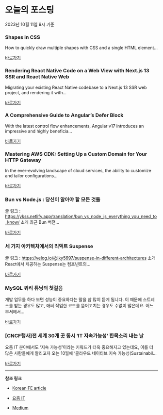 # 오늘의 포스팅 
2023년 10월 11일 9시 기준 

### Shapes in CSS 

 How to quickly draw multiple shapes with CSS and a single HTML element... 

 [바로가기](https://medium.com/gitconnected/shapes-in-css-a0ae1ce426f4?responsesOpen=true&sortBy=REVERSE_CHRON&source=topic_portal_recommended_stories---------0-84----------front_end_development----------c4d60bc5_1787_48ae_a585_7290508a18c2-------) 

### Rendering React Native Code on a Web View with Next.js 13 SSR and React Native Web 

 Migrating your existing React Native codebase to a Next.js 13 SSR web project, and rendering it with... 

 [바로가기](https://medium.com/@mohamedakmal03/rendering-react-native-code-on-a-web-view-with-next-js-13-ssr-and-react-native-web-1506649f869b?responsesOpen=true&sortBy=REVERSE_CHRON&source=topic_portal_recommended_stories---------0-84----------react----------f0070034_edeb_4e23_b374_8a9efa4e8b40-------) 

### A Comprehensive Guide to Angular’s Defer Block 

 With the latest control flow enhancements, Angular v17 introduces an impressive and highly beneficia... 

 [바로가기](https://medium.com/netanelbasal/a-comprehensive-guide-to-angulars-defer-block-468c74048df4?responsesOpen=true&sortBy=REVERSE_CHRON&source=topic_portal_recommended_stories---------0-84----------javascript----------06403121_bf64_4c0e_abcc_bdc6dc310350-------) 

### Mastering AWS CDK: Setting Up a Custom Domain for Your HTTP Gateway 

 In the ever-evolving landscape of cloud services, the ability to customize and tailor configurations... 

 [바로가기](https://medium.com/@sergey.dudik/mastering-aws-cdk-setting-up-a-custom-domain-for-your-http-gateway-9a6e61051201?responsesOpen=true&sortBy=REVERSE_CHRON&source=topic_portal_recommended_stories---------0-84----------typescript----------99e627b7_1999_412a_b07f_e6c2611c1143-------) 

###  Bun vs Node.js : 당신이 알아야 할 모든 것들 

 글 링크 : https://ykss.netlify.app/translation/bun_vs_node_js_everything_you_need_to_know/ 소개 최근 Bun 버전... 

 [바로가기](https://kofearticle.substack.com/p/korean-fe-article-bun-vs-nodejs) 

###  세 가지 아키텍처에서의 리액트 Suspense 

 글 링크 : https://velog.io/@lky5697/suspense-in-different-architectures 소개 React에서 제공하는 Suspense는 컴포넌트의... 

 [바로가기](https://kofearticle.substack.com/p/korean-fe-article-suspense) 

### MySQL 쿼리 튜닝의 첫걸음 

 개발 업무를 하다 보면 성능이 중요하다는 말을 참 많이 듣게 됩니다. 이 때문에 스트레스를 받는 경우도 많고, 애써 작업한 코드를 뜯어고치는 경우도 수없이 많은데요. 어느 부서에서... 

 [바로가기](https://yozm.wishket.com/magazine/detail/2260/) 

### [CNCF행사]전 세계 30개 곳 동시 ‘IT 지속가능성’ 한목소리 내는 날 

 요즘 IT 분야에서도 ‘지속 가능성’이라는 키워드가 더욱 중요해지고 있는데요, 이를 더 많은 사람들에게 알리고자 오는 10월에 ‘클라우드 네이티브 지속 가능성(Sustainabil... 

 [바로가기](https://yozm.wishket.com/magazine/detail/2257/) 

---

**참조 링크**

- [Korean FE article](https://kofearticle.substack.com) 

- [요즘 IT](https://yozm.wishket.com/magazine) 

- [Medium](https://medium.com) 

